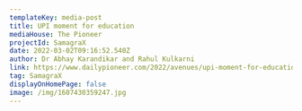```yaml
---
templateKey: media-post
title: UPI moment for education
mediaHouse: The Pioneer
projectId: SamagraX
date: 2022-03-02T09:16:52.540Z
author: Dr Abhay Karandikar and Rahul Kulkarni
link: https://www.dailypioneer.com/2022/avenues/upi-moment-for-education.html
tag: SamagraX
displayOnHomePage: false
image: /img/1607430359247.jpg
---
```

